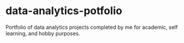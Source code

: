 # data-analytics-potfolio
Portfolio of data analytics projects completed by me for academic, self learning, and hobby purposes.
